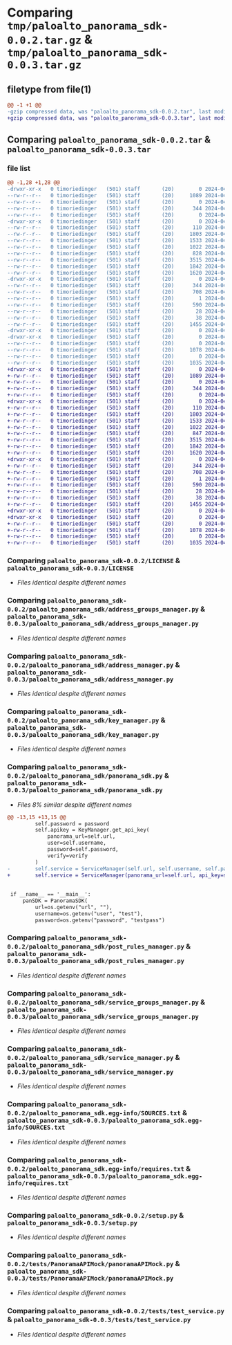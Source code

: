 # Comparing `tmp/paloalto_panorama_sdk-0.0.2.tar.gz` & `tmp/paloalto_panorama_sdk-0.0.3.tar.gz`

## filetype from file(1)

```diff
@@ -1 +1 @@
-gzip compressed data, was "paloalto_panorama_sdk-0.0.2.tar", last modified: Mon Apr 29 13:30:35 2024, max compression
+gzip compressed data, was "paloalto_panorama_sdk-0.0.3.tar", last modified: Mon Apr 29 13:33:16 2024, max compression
```

## Comparing `paloalto_panorama_sdk-0.0.2.tar` & `paloalto_panorama_sdk-0.0.3.tar`

### file list

```diff
@@ -1,28 +1,28 @@
-drwxr-xr-x   0 timoriedinger   (501) staff       (20)        0 2024-04-29 13:30:35.157144 paloalto_panorama_sdk-0.0.2/
--rw-r--r--   0 timoriedinger   (501) staff       (20)     1089 2024-04-29 04:53:42.000000 paloalto_panorama_sdk-0.0.2/LICENSE
--rw-r--r--   0 timoriedinger   (501) staff       (20)        0 2024-04-29 04:53:58.000000 paloalto_panorama_sdk-0.0.2/MANIFEST.in
--rw-r--r--   0 timoriedinger   (501) staff       (20)      344 2024-04-29 13:30:35.156736 paloalto_panorama_sdk-0.0.2/PKG-INFO
--rw-r--r--   0 timoriedinger   (501) staff       (20)        0 2024-04-29 04:54:18.000000 paloalto_panorama_sdk-0.0.2/README.md
-drwxr-xr-x   0 timoriedinger   (501) staff       (20)        0 2024-04-29 13:30:35.138686 paloalto_panorama_sdk-0.0.2/paloalto_panorama_sdk/
--rw-r--r--   0 timoriedinger   (501) staff       (20)      110 2024-04-29 13:30:30.000000 paloalto_panorama_sdk-0.0.2/paloalto_panorama_sdk/__init__.py
--rw-r--r--   0 timoriedinger   (501) staff       (20)     1803 2024-04-29 05:10:18.000000 paloalto_panorama_sdk-0.0.2/paloalto_panorama_sdk/address_groups_manager.py
--rw-r--r--   0 timoriedinger   (501) staff       (20)     1533 2024-04-29 05:09:18.000000 paloalto_panorama_sdk-0.0.2/paloalto_panorama_sdk/address_manager.py
--rw-r--r--   0 timoriedinger   (501) staff       (20)     1022 2024-04-29 13:29:41.000000 paloalto_panorama_sdk-0.0.2/paloalto_panorama_sdk/key_manager.py
--rw-r--r--   0 timoriedinger   (501) staff       (20)      828 2024-04-29 13:30:14.000000 paloalto_panorama_sdk-0.0.2/paloalto_panorama_sdk/panorama_sdk.py
--rw-r--r--   0 timoriedinger   (501) staff       (20)     3515 2024-04-29 05:08:50.000000 paloalto_panorama_sdk-0.0.2/paloalto_panorama_sdk/post_rules_manager.py
--rw-r--r--   0 timoriedinger   (501) staff       (20)     1842 2024-04-29 05:08:19.000000 paloalto_panorama_sdk-0.0.2/paloalto_panorama_sdk/service_groups_manager.py
--rw-r--r--   0 timoriedinger   (501) staff       (20)     1620 2024-04-29 05:35:20.000000 paloalto_panorama_sdk-0.0.2/paloalto_panorama_sdk/service_manager.py
-drwxr-xr-x   0 timoriedinger   (501) staff       (20)        0 2024-04-29 13:30:35.148961 paloalto_panorama_sdk-0.0.2/paloalto_panorama_sdk.egg-info/
--rw-r--r--   0 timoriedinger   (501) staff       (20)      344 2024-04-29 13:30:34.000000 paloalto_panorama_sdk-0.0.2/paloalto_panorama_sdk.egg-info/PKG-INFO
--rw-r--r--   0 timoriedinger   (501) staff       (20)      708 2024-04-29 13:30:34.000000 paloalto_panorama_sdk-0.0.2/paloalto_panorama_sdk.egg-info/SOURCES.txt
--rw-r--r--   0 timoriedinger   (501) staff       (20)        1 2024-04-29 13:30:34.000000 paloalto_panorama_sdk-0.0.2/paloalto_panorama_sdk.egg-info/dependency_links.txt
--rw-r--r--   0 timoriedinger   (501) staff       (20)      590 2024-04-29 13:30:34.000000 paloalto_panorama_sdk-0.0.2/paloalto_panorama_sdk.egg-info/requires.txt
--rw-r--r--   0 timoriedinger   (501) staff       (20)       28 2024-04-29 13:30:34.000000 paloalto_panorama_sdk-0.0.2/paloalto_panorama_sdk.egg-info/top_level.txt
--rw-r--r--   0 timoriedinger   (501) staff       (20)       38 2024-04-29 13:30:35.157235 paloalto_panorama_sdk-0.0.2/setup.cfg
--rw-r--r--   0 timoriedinger   (501) staff       (20)     1455 2024-04-29 08:37:29.000000 paloalto_panorama_sdk-0.0.2/setup.py
-drwxr-xr-x   0 timoriedinger   (501) staff       (20)        0 2024-04-29 13:30:35.150076 paloalto_panorama_sdk-0.0.2/tests/
-drwxr-xr-x   0 timoriedinger   (501) staff       (20)        0 2024-04-29 13:30:35.156211 paloalto_panorama_sdk-0.0.2/tests/PanoramaAPIMock/
--rw-r--r--   0 timoriedinger   (501) staff       (20)        0 2024-04-29 06:04:15.000000 paloalto_panorama_sdk-0.0.2/tests/PanoramaAPIMock/__init__.py
--rw-r--r--   0 timoriedinger   (501) staff       (20)     1078 2024-04-29 07:13:18.000000 paloalto_panorama_sdk-0.0.2/tests/PanoramaAPIMock/panoramaAPIMock.py
--rw-r--r--   0 timoriedinger   (501) staff       (20)        0 2024-04-29 05:34:25.000000 paloalto_panorama_sdk-0.0.2/tests/__init__.py
--rw-r--r--   0 timoriedinger   (501) staff       (20)     1035 2024-04-29 08:45:42.000000 paloalto_panorama_sdk-0.0.2/tests/test_service.py
+drwxr-xr-x   0 timoriedinger   (501) staff       (20)        0 2024-04-29 13:33:16.070052 paloalto_panorama_sdk-0.0.3/
+-rw-r--r--   0 timoriedinger   (501) staff       (20)     1089 2024-04-29 04:53:42.000000 paloalto_panorama_sdk-0.0.3/LICENSE
+-rw-r--r--   0 timoriedinger   (501) staff       (20)        0 2024-04-29 04:53:58.000000 paloalto_panorama_sdk-0.0.3/MANIFEST.in
+-rw-r--r--   0 timoriedinger   (501) staff       (20)      344 2024-04-29 13:33:16.069853 paloalto_panorama_sdk-0.0.3/PKG-INFO
+-rw-r--r--   0 timoriedinger   (501) staff       (20)        0 2024-04-29 04:54:18.000000 paloalto_panorama_sdk-0.0.3/README.md
+drwxr-xr-x   0 timoriedinger   (501) staff       (20)        0 2024-04-29 13:33:16.057223 paloalto_panorama_sdk-0.0.3/paloalto_panorama_sdk/
+-rw-r--r--   0 timoriedinger   (501) staff       (20)      110 2024-04-29 13:33:12.000000 paloalto_panorama_sdk-0.0.3/paloalto_panorama_sdk/__init__.py
+-rw-r--r--   0 timoriedinger   (501) staff       (20)     1803 2024-04-29 05:10:18.000000 paloalto_panorama_sdk-0.0.3/paloalto_panorama_sdk/address_groups_manager.py
+-rw-r--r--   0 timoriedinger   (501) staff       (20)     1533 2024-04-29 05:09:18.000000 paloalto_panorama_sdk-0.0.3/paloalto_panorama_sdk/address_manager.py
+-rw-r--r--   0 timoriedinger   (501) staff       (20)     1022 2024-04-29 13:29:41.000000 paloalto_panorama_sdk-0.0.3/paloalto_panorama_sdk/key_manager.py
+-rw-r--r--   0 timoriedinger   (501) staff       (20)      847 2024-04-29 13:32:58.000000 paloalto_panorama_sdk-0.0.3/paloalto_panorama_sdk/panorama_sdk.py
+-rw-r--r--   0 timoriedinger   (501) staff       (20)     3515 2024-04-29 05:08:50.000000 paloalto_panorama_sdk-0.0.3/paloalto_panorama_sdk/post_rules_manager.py
+-rw-r--r--   0 timoriedinger   (501) staff       (20)     1842 2024-04-29 05:08:19.000000 paloalto_panorama_sdk-0.0.3/paloalto_panorama_sdk/service_groups_manager.py
+-rw-r--r--   0 timoriedinger   (501) staff       (20)     1620 2024-04-29 05:35:20.000000 paloalto_panorama_sdk-0.0.3/paloalto_panorama_sdk/service_manager.py
+drwxr-xr-x   0 timoriedinger   (501) staff       (20)        0 2024-04-29 13:33:16.068196 paloalto_panorama_sdk-0.0.3/paloalto_panorama_sdk.egg-info/
+-rw-r--r--   0 timoriedinger   (501) staff       (20)      344 2024-04-29 13:33:16.000000 paloalto_panorama_sdk-0.0.3/paloalto_panorama_sdk.egg-info/PKG-INFO
+-rw-r--r--   0 timoriedinger   (501) staff       (20)      708 2024-04-29 13:33:16.000000 paloalto_panorama_sdk-0.0.3/paloalto_panorama_sdk.egg-info/SOURCES.txt
+-rw-r--r--   0 timoriedinger   (501) staff       (20)        1 2024-04-29 13:33:16.000000 paloalto_panorama_sdk-0.0.3/paloalto_panorama_sdk.egg-info/dependency_links.txt
+-rw-r--r--   0 timoriedinger   (501) staff       (20)      590 2024-04-29 13:33:16.000000 paloalto_panorama_sdk-0.0.3/paloalto_panorama_sdk.egg-info/requires.txt
+-rw-r--r--   0 timoriedinger   (501) staff       (20)       28 2024-04-29 13:33:16.000000 paloalto_panorama_sdk-0.0.3/paloalto_panorama_sdk.egg-info/top_level.txt
+-rw-r--r--   0 timoriedinger   (501) staff       (20)       38 2024-04-29 13:33:16.070091 paloalto_panorama_sdk-0.0.3/setup.cfg
+-rw-r--r--   0 timoriedinger   (501) staff       (20)     1455 2024-04-29 08:37:29.000000 paloalto_panorama_sdk-0.0.3/setup.py
+drwxr-xr-x   0 timoriedinger   (501) staff       (20)        0 2024-04-29 13:33:16.068795 paloalto_panorama_sdk-0.0.3/tests/
+drwxr-xr-x   0 timoriedinger   (501) staff       (20)        0 2024-04-29 13:33:16.069454 paloalto_panorama_sdk-0.0.3/tests/PanoramaAPIMock/
+-rw-r--r--   0 timoriedinger   (501) staff       (20)        0 2024-04-29 06:04:15.000000 paloalto_panorama_sdk-0.0.3/tests/PanoramaAPIMock/__init__.py
+-rw-r--r--   0 timoriedinger   (501) staff       (20)     1078 2024-04-29 07:13:18.000000 paloalto_panorama_sdk-0.0.3/tests/PanoramaAPIMock/panoramaAPIMock.py
+-rw-r--r--   0 timoriedinger   (501) staff       (20)        0 2024-04-29 05:34:25.000000 paloalto_panorama_sdk-0.0.3/tests/__init__.py
+-rw-r--r--   0 timoriedinger   (501) staff       (20)     1035 2024-04-29 08:45:42.000000 paloalto_panorama_sdk-0.0.3/tests/test_service.py
```

### Comparing `paloalto_panorama_sdk-0.0.2/LICENSE` & `paloalto_panorama_sdk-0.0.3/LICENSE`

 * *Files identical despite different names*

### Comparing `paloalto_panorama_sdk-0.0.2/paloalto_panorama_sdk/address_groups_manager.py` & `paloalto_panorama_sdk-0.0.3/paloalto_panorama_sdk/address_groups_manager.py`

 * *Files identical despite different names*

### Comparing `paloalto_panorama_sdk-0.0.2/paloalto_panorama_sdk/address_manager.py` & `paloalto_panorama_sdk-0.0.3/paloalto_panorama_sdk/address_manager.py`

 * *Files identical despite different names*

### Comparing `paloalto_panorama_sdk-0.0.2/paloalto_panorama_sdk/key_manager.py` & `paloalto_panorama_sdk-0.0.3/paloalto_panorama_sdk/key_manager.py`

 * *Files identical despite different names*

### Comparing `paloalto_panorama_sdk-0.0.2/paloalto_panorama_sdk/panorama_sdk.py` & `paloalto_panorama_sdk-0.0.3/paloalto_panorama_sdk/panorama_sdk.py`

 * *Files 8% similar despite different names*

```diff
@@ -13,15 +13,15 @@
         self.password = password
         self.apikey = KeyManager.get_api_key(
             panorama_url=self.url,
             user=self.username,
             password=self.password,
             verify=verify
         )
-        self.service = ServiceManager(self.url, self.username, self.password)
+        self.service = ServiceManager(panorama_url=self.url, api_key=self.apikey, verify=verify)
 
 
 if __name__ == '__main__':
     panSDK = PanoramaSDK(
         url=os.getenv("url", ""),
         username=os.getenv("user", "test"),
         password=os.getenv("password", "testpass")
```

### Comparing `paloalto_panorama_sdk-0.0.2/paloalto_panorama_sdk/post_rules_manager.py` & `paloalto_panorama_sdk-0.0.3/paloalto_panorama_sdk/post_rules_manager.py`

 * *Files identical despite different names*

### Comparing `paloalto_panorama_sdk-0.0.2/paloalto_panorama_sdk/service_groups_manager.py` & `paloalto_panorama_sdk-0.0.3/paloalto_panorama_sdk/service_groups_manager.py`

 * *Files identical despite different names*

### Comparing `paloalto_panorama_sdk-0.0.2/paloalto_panorama_sdk/service_manager.py` & `paloalto_panorama_sdk-0.0.3/paloalto_panorama_sdk/service_manager.py`

 * *Files identical despite different names*

### Comparing `paloalto_panorama_sdk-0.0.2/paloalto_panorama_sdk.egg-info/SOURCES.txt` & `paloalto_panorama_sdk-0.0.3/paloalto_panorama_sdk.egg-info/SOURCES.txt`

 * *Files identical despite different names*

### Comparing `paloalto_panorama_sdk-0.0.2/paloalto_panorama_sdk.egg-info/requires.txt` & `paloalto_panorama_sdk-0.0.3/paloalto_panorama_sdk.egg-info/requires.txt`

 * *Files identical despite different names*

### Comparing `paloalto_panorama_sdk-0.0.2/setup.py` & `paloalto_panorama_sdk-0.0.3/setup.py`

 * *Files identical despite different names*

### Comparing `paloalto_panorama_sdk-0.0.2/tests/PanoramaAPIMock/panoramaAPIMock.py` & `paloalto_panorama_sdk-0.0.3/tests/PanoramaAPIMock/panoramaAPIMock.py`

 * *Files identical despite different names*

### Comparing `paloalto_panorama_sdk-0.0.2/tests/test_service.py` & `paloalto_panorama_sdk-0.0.3/tests/test_service.py`

 * *Files identical despite different names*


